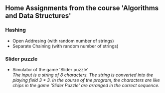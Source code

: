 <h2>Home Assignments from the course 'Algorithms and Data Structures' </h2>
<h3> Hashing </br> </h3>
<ul>
  <li>Open Addresing (with random number of strings) </li>
  <li>Separate Chaining (with random number of strings)</li>
</ul>

<h3> Slider puzzle </br> </h3>
<ul>
  <li>Simulator of the game 'Slider puzzle'</li>
  <i>The input is a string of 8 characters. The string is converted into the playing field 3 * 3. In the course of the program, the characters are like chips in the game 'Slider Puzzle' are arranged in the correct sequence.</i>
</ul>
